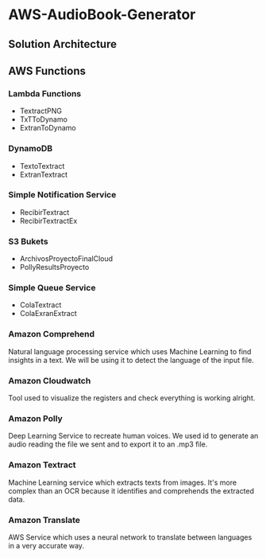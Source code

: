 # AWS-AudioBook-Generator

## Solution Architecture

## AWS Functions

### Lambda Functions
- TextractPNG
- TxTToDynamo
- ExtranToDynamo

### DynamoDB
- TextoTextract
- ExtranTextract

### Simple Notification Service
- RecibirTextract
- RecibirTextractEx

### S3 Bukets
- ArchivosProyectoFinalCloud
- PollyResultsProyecto

### Simple Queue Service
- ColaTextract
- ColaExranExtract

### Amazon Comprehend
Natural language processing service which uses Machine Learning to find insights in a text. We will be using it to detect the language of the input file.

### Amazon Cloudwatch
Tool used to visualize the registers and check everything is working alright.

### Amazon Polly
Deep Learning Service to recreate human voices. We used id to generate an audio reading the file we sent and to export it to an .mp3 file.

### Amazon Textract
Machine Learning service which extracts texts from images. It's more complex than an OCR because it identifies and comprehends the extracted data. 

### Amazon Translate
AWS Service which uses a neural network to translate between languages in a very accurate way.
